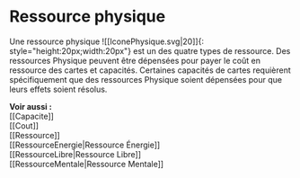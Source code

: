 # Ressource physique
Une ressource physique ![[IconePhysique.svg|20]]{: style="height:20px;width:20px"} est un des quatre types de ressource. Des ressources Physique peuvent être dépensées pour payer le coût en ressource des cartes et capacités. Certaines capacités de cartes requièrent spécifiquement que des ressources Physique soient dépensées pour que leurs effets soient résolus. 

**Voir aussi :**  
[[Capacite]]  
[[Cout]]  
[[Ressource]]  
[[RessourceEnergie|Ressource Énergie]]  
[[RessourceLibre|Ressource Libre]]  
[[RessourceMentale|Ressource Mentale]]